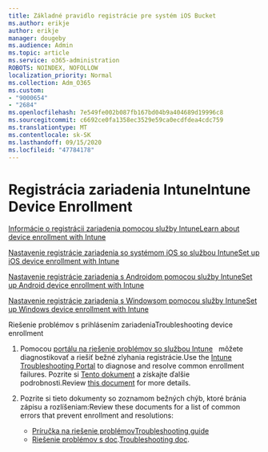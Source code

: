 ```yaml
---
title: Základné pravidlo registrácie pre systém iOS Bucket
ms.author: erikje
author: erikje
manager: dougeby
ms.audience: Admin
ms.topic: article
ms.service: o365-administration
ROBOTS: NOINDEX, NOFOLLOW
localization_priority: Normal
ms.collection: Adm_O365
ms.custom:
- "9000654"
- "2684"
ms.openlocfilehash: 7e549fe002b087fb167bd04b9a404689d19996c8
ms.sourcegitcommit: c6692ce0fa1358ec3529e59ca0ecdfdea4cdc759
ms.translationtype: MT
ms.contentlocale: sk-SK
ms.lasthandoff: 09/15/2020
ms.locfileid: "47784178"
---
```

# <a name="intune-device-enrollment"></a><span data-ttu-id="32cbd-102">Registrácia zariadenia Intune</span><span class="sxs-lookup"><span data-stu-id="32cbd-102">Intune Device Enrollment</span></span>

[<span data-ttu-id="32cbd-103">Informácie o registrácii zariadenia pomocou služby Intune</span><span class="sxs-lookup"><span data-stu-id="32cbd-103">Learn about device enrollment with Intune</span></span>](https://docs.microsoft.com/intune/enrollment/device-enrollment)

[<span data-ttu-id="32cbd-104">Nastavenie registrácie zariadenia so systémom iOS so službou Intune</span><span class="sxs-lookup"><span data-stu-id="32cbd-104">Set up iOS device enrollment with Intune</span></span>](https://docs.microsoft.com/intune/enrollment/ios-enroll)

[<span data-ttu-id="32cbd-105">Nastavenie registrácie zariadenia s Androidom pomocou služby Intune</span><span class="sxs-lookup"><span data-stu-id="32cbd-105">Set up Android device enrollment with Intune</span></span>](https://docs.microsoft.com/intune/android-enroll)

[<span data-ttu-id="32cbd-106">Nastavenie registrácie zariadenia s Windowsom pomocou služby Intune</span><span class="sxs-lookup"><span data-stu-id="32cbd-106">Set up Windows device enrollment with Intune</span></span>](https://docs.microsoft.com/intune/windows-enroll)

<span data-ttu-id="32cbd-107">Riešenie problémov s prihlásením zariadenia</span><span class="sxs-lookup"><span data-stu-id="32cbd-107">Troubleshooting device enrollment</span></span>

1. <span data-ttu-id="32cbd-108">Pomocou [portálu na riešenie problémov so službou Intune](https://devicemanagement.microsoft.com/#blade/Microsoft_Intune_DeviceSettings/TroubleshootBlade)   môžete diagnostikovať a riešiť bežné zlyhania registrácie.</span><span class="sxs-lookup"><span data-stu-id="32cbd-108">Use the [Intune Troubleshooting Portal](https://devicemanagement.microsoft.com/#blade/Microsoft_Intune_DeviceSettings/TroubleshootBlade) to diagnose and resolve common enrollment failures.</span></span> <span data-ttu-id="32cbd-109">Pozrite si [Tento dokument](https://docs.microsoft.com/intune/help-desk-operators) a získajte ďalšie podrobnosti.</span><span class="sxs-lookup"><span data-stu-id="32cbd-109">Review [this document](https://docs.microsoft.com/intune/help-desk-operators) for more details.</span></span>

2. <span data-ttu-id="32cbd-110">Pozrite si tieto dokumenty so zoznamom bežných chýb, ktoré bránia zápisu a rozlíšeniam:</span><span class="sxs-lookup"><span data-stu-id="32cbd-110">Review these documents for a list of common errors that prevent enrollment and resolutions:</span></span>
    - [<span data-ttu-id="32cbd-111">Príručka na riešenie problémov</span><span class="sxs-lookup"><span data-stu-id="32cbd-111">Troubleshooting guide</span></span>](https://support.microsoft.com/help/4469913/troubleshooting-windows-device-enrollment-problems-in-microsoft-intune)
    - <span data-ttu-id="32cbd-112">[Riešenie problémov s doc](https://docs.microsoft.com/intune/troubleshoot-device-enrollment-in-intune).</span><span class="sxs-lookup"><span data-stu-id="32cbd-112">[Troubleshooting doc](https://docs.microsoft.com/intune/troubleshoot-device-enrollment-in-intune).</span></span>
